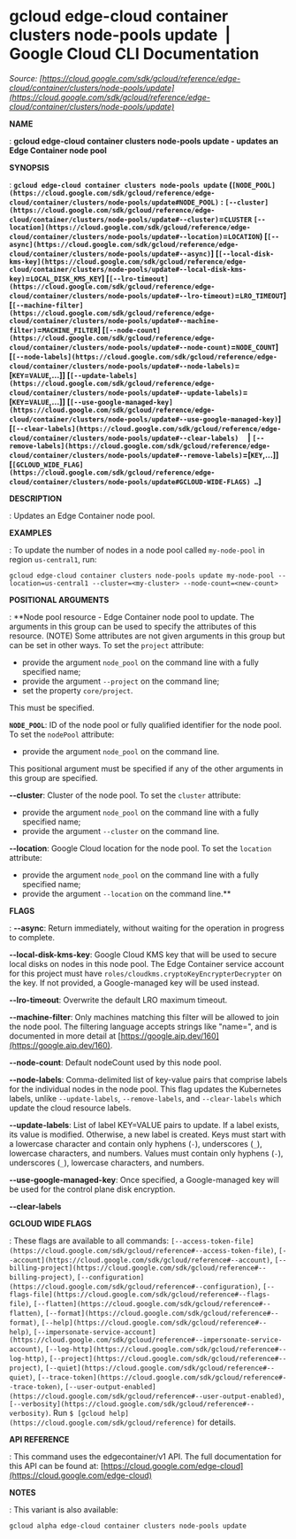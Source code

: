 # gcloud edge-cloud container clusters node-pools update  |  Google Cloud CLI Documentation

*Source: [https://cloud.google.com/sdk/gcloud/reference/edge-cloud/container/clusters/node-pools/update](https://cloud.google.com/sdk/gcloud/reference/edge-cloud/container/clusters/node-pools/update)*

**NAME**

: **gcloud edge-cloud container clusters node-pools update - updates an Edge Container node pool**

**SYNOPSIS**

: **`gcloud edge-cloud container clusters node-pools update` (`[NODE_POOL](https://cloud.google.com/sdk/gcloud/reference/edge-cloud/container/clusters/node-pools/update#NODE_POOL)` : `[--cluster](https://cloud.google.com/sdk/gcloud/reference/edge-cloud/container/clusters/node-pools/update#--cluster)`=`CLUSTER` `[--location](https://cloud.google.com/sdk/gcloud/reference/edge-cloud/container/clusters/node-pools/update#--location)`=`LOCATION`) [`[--async](https://cloud.google.com/sdk/gcloud/reference/edge-cloud/container/clusters/node-pools/update#--async)`] [`[--local-disk-kms-key](https://cloud.google.com/sdk/gcloud/reference/edge-cloud/container/clusters/node-pools/update#--local-disk-kms-key)`=`LOCAL_DISK_KMS_KEY`] [`[--lro-timeout](https://cloud.google.com/sdk/gcloud/reference/edge-cloud/container/clusters/node-pools/update#--lro-timeout)`=`LRO_TIMEOUT`] [`[--machine-filter](https://cloud.google.com/sdk/gcloud/reference/edge-cloud/container/clusters/node-pools/update#--machine-filter)`=`MACHINE_FILTER`] [`[--node-count](https://cloud.google.com/sdk/gcloud/reference/edge-cloud/container/clusters/node-pools/update#--node-count)`=`NODE_COUNT`] [`[--node-labels](https://cloud.google.com/sdk/gcloud/reference/edge-cloud/container/clusters/node-pools/update#--node-labels)`=[`KEY`=`VALUE`,…]] [`[--update-labels](https://cloud.google.com/sdk/gcloud/reference/edge-cloud/container/clusters/node-pools/update#--update-labels)`=[`KEY`=`VALUE`,…]] [`[--use-google-managed-key](https://cloud.google.com/sdk/gcloud/reference/edge-cloud/container/clusters/node-pools/update#--use-google-managed-key)`] [`[--clear-labels](https://cloud.google.com/sdk/gcloud/reference/edge-cloud/container/clusters/node-pools/update#--clear-labels)`     | `[--remove-labels](https://cloud.google.com/sdk/gcloud/reference/edge-cloud/container/clusters/node-pools/update#--remove-labels)`=[`KEY`,…]] [`[GCLOUD_WIDE_FLAG](https://cloud.google.com/sdk/gcloud/reference/edge-cloud/container/clusters/node-pools/update#GCLOUD-WIDE-FLAGS) …`]**

**DESCRIPTION**

: Updates an Edge Container node pool.

**EXAMPLES**

: To update the number of nodes in a node pool called `my-node-pool` in
region `us-central1`, run:

```
gcloud edge-cloud container clusters node-pools update my-node-pool --location=us-central1 --cluster=<my-cluster> --node-count=<new-count>
```

**POSITIONAL ARGUMENTS**

: **Node pool resource - Edge Container node pool to update. The arguments in this
group can be used to specify the attributes of this resource. (NOTE) Some
attributes are not given arguments in this group but can be set in other ways.
To set the `project` attribute:

- provide the argument `node_pool` on the command line with a fully
specified name;
- provide the argument `--project` on the command line;
- set the property `core/project`.

This must be specified.

**`NODE_POOL`**:
ID of the node pool or fully qualified identifier for the node pool.
To set the `nodePool` attribute:

- provide the argument `node_pool` on the command line.

This positional argument must be specified if any of the other arguments in this
group are specified.

**--cluster**:
Cluster of the node pool.
To set the `cluster` attribute:

- provide the argument `node_pool` on the command line with a fully
specified name;
- provide the argument `--cluster` on the command line.

**--location**:
Google Cloud location for the node pool.
To set the `location` attribute:

- provide the argument `node_pool` on the command line with a fully
specified name;
- provide the argument `--location` on the command line.**

**FLAGS**

: **--async**:
Return immediately, without waiting for the operation in progress to complete.

**--local-disk-kms-key**:
Google Cloud KMS key that will be used to secure local disks on nodes in this
node pool. The Edge Container service account for this project must have
`roles/cloudkms.cryptoKeyEncrypterDecrypter` on the key.
If not provided, a Google-managed key will be used instead.

**--lro-timeout**:
Overwrite the default LRO maximum timeout.

**--machine-filter**:
Only machines matching this filter will be allowed to join the node pool. The
filtering language accepts strings like "name=<name>", and is documented
in more detail at [https://google.aip.dev/160](https://google.aip.dev/160).

**--node-count**:
Default nodeCount used by this node pool.

**--node-labels**:
Comma-delimited list of key-value pairs that comprise labels for the individual
nodes in the node pool. This flag updates the Kubernetes labels, unlike
`--update-labels`, `--remove-labels`, and
`--clear-labels` which update the cloud resource labels.

**--update-labels**:
List of label KEY=VALUE pairs to update. If a label exists, its value is
modified. Otherwise, a new label is created.
Keys must start with a lowercase character and contain only hyphens
(`-`), underscores (`_`), lowercase characters, and
numbers. Values must contain only hyphens (`-`), underscores
(`_`), lowercase characters, and numbers.

**--use-google-managed-key**:
Once specified, a Google-managed key will be used for the control plane disk
encryption.

**--clear-labels**

**GCLOUD WIDE FLAGS**

: These flags are available to all commands: `[--access-token-file](https://cloud.google.com/sdk/gcloud/reference#--access-token-file)`,
`[--account](https://cloud.google.com/sdk/gcloud/reference#--account)`, `[--billing-project](https://cloud.google.com/sdk/gcloud/reference#--billing-project)`,
`[--configuration](https://cloud.google.com/sdk/gcloud/reference#--configuration)`,
`[--flags-file](https://cloud.google.com/sdk/gcloud/reference#--flags-file)`,
`[--flatten](https://cloud.google.com/sdk/gcloud/reference#--flatten)`, `[--format](https://cloud.google.com/sdk/gcloud/reference#--format)`, `[--help](https://cloud.google.com/sdk/gcloud/reference#--help)`, `[--impersonate-service-account](https://cloud.google.com/sdk/gcloud/reference#--impersonate-service-account)`,
`[--log-http](https://cloud.google.com/sdk/gcloud/reference#--log-http)`,
`[--project](https://cloud.google.com/sdk/gcloud/reference#--project)`, `[--quiet](https://cloud.google.com/sdk/gcloud/reference#--quiet)`, `[--trace-token](https://cloud.google.com/sdk/gcloud/reference#--trace-token)`, `[--user-output-enabled](https://cloud.google.com/sdk/gcloud/reference#--user-output-enabled)`,
`[--verbosity](https://cloud.google.com/sdk/gcloud/reference#--verbosity)`.
Run `$ [gcloud help](https://cloud.google.com/sdk/gcloud/reference)` for details.

**API REFERENCE**

: This command uses the edgecontainer/v1 API. The full documentation for this API
can be found at: [https://cloud.google.com/edge-cloud](https://cloud.google.com/edge-cloud)

**NOTES**

: This variant is also available:

```
gcloud alpha edge-cloud container clusters node-pools update
```